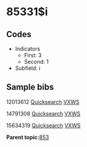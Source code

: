 # 85331$i

## Codes

-   Indicators
    -   First: 3
    -   Second: 1
-   Subfield: i

## Sample bibs

12013612 [Quicksearch](https://search.library.yale.edu/catalog/12013612) [VXWS](http://prodorbis.library.yale.edu:7014/vxws/GetHoldingsService?bibId=12013612)

14791308 [Quicksearch](https://search.library.yale.edu/catalog/14791308) [VXWS](http://prodorbis.library.yale.edu:7014/vxws/GetHoldingsService?bibId=14791308)

15634319 [Quicksearch](https://search.library.yale.edu/catalog/15634319) [VXWS](http://prodorbis.library.yale.edu:7014/vxws/GetHoldingsService?bibId=15634319)

**Parent topic:**[853](../../tags/853/853.md)

